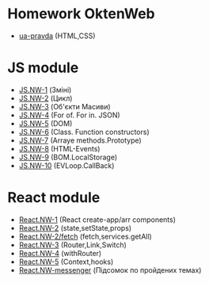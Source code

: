 # Homework OktenWeb
* [ua-pravda](https://github.com/YaroslavYedyn/Homework/tree/master/homework-pravda)  (HTML,CSS)
# JS module
* [JS.NW-1](https://github.com/YaroslavYedyn/Homework/tree/master/JS/homework-1)  (Зміні)
* [JS.NW-2](https://github.com/YaroslavYedyn/Homework/tree/master/JS/homework-2)  (Цикл)
* [JS.NW-3](https://github.com/YaroslavYedyn/Homework/tree/master/JS/homework-3)  (Об'єкти Масиви)
* [JS.NW-4](https://github.com/YaroslavYedyn/Homework/tree/master/JS/homework-4)  (For of. For in. JSON)
* [JS.NW-5](https://github.com/YaroslavYedyn/Homework/tree/master/JS/homework-5)  (DOM)
* [JS.NW-6](https://github.com/YaroslavYedyn/Homework/tree/master/JS/homework-6)  (Class. Function constructors)
* [JS.NW-7](https://github.com/YaroslavYedyn/Homework/tree/master/JS/homework-7)  (Arraye methods.Prototype)
* [JS.NW-8](https://github.com/YaroslavYedyn/Homework/tree/master/JS/homework-8)  (HTML-Events)
* [JS.NW-9](https://github.com/YaroslavYedyn/Homework/tree/master/JS/homework-9)  (BOM.LocalStorage)
* [JS.NW-10](https://github.com/YaroslavYedyn/Homework/tree/master/JS/homework-10)  (EVLoop.CallBack)
# React module
* [React.NW-1](https://github.com/YaroslavYedyn/Homework/tree/master/React/homework-1)  (React create-app/arr components)
* [React.NW-2](https://github.com/YaroslavYedyn/Homework/tree/react/homework-2/React/homework-1)  (state,setState,props)
* [React.NW-2/fetch](https://github.com/YaroslavYedyn/Homework/tree/master/React/homework-2)  (fetch,services.getAll)
* [React.NW-3](https://github.com/YaroslavYedyn/Homework/tree/master/React/homework-3)  (Router,Link,Switch)
* [React.NW-4](https://github.com/YaroslavYedyn/Homework/tree/react/homework-4/React/homework-3)  (withRouter)
* [React.NW-5](https://github.com/YaroslavYedyn/Homework/tree/master/React/homework-5)  (Context,hooks)
* [React.NW-messenger](https://github.com/YaroslavYedyn/Homework/tree/master/React/homework-messenger)  (Підсомок по пройдених темах)

